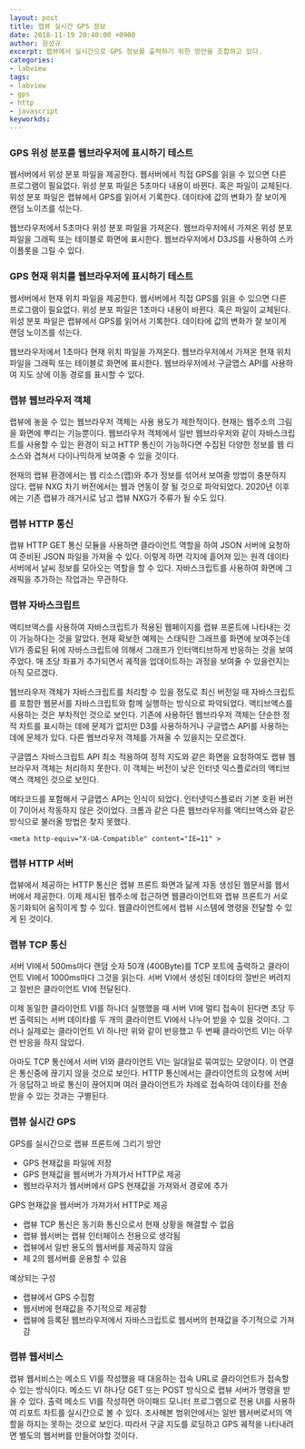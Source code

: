 ```yaml
---
layout: post
title: 랩뷰 실시간 GPS 정보
date: 2018-11-19 20:40:00 +0900
author: 원성규
excerpt: 랩뷰에서 실시간으로 GPS 정보를 출력하기 위한 방안을 조합하고 있다.
categories:
- labview
tags: 
- labview
- gps
- http
- javascript
keyworkds:
---
```


### GPS 위성 분포를 웹브라우저에 표시하기 테스트

웹서버에서 위성 분포 파일을 제공한다.
웹서버에서 직접 GPS를 읽을 수 있으면 다른 프로그램이 필요없다.
위성 분포 파일은 5초마다 내용이 바뀐다. 혹은 파일이 교체된다.
위성 분포 파일은 랩뷰에서 GPS를 읽어서 기록한다.
데이타에 값의 변화가 잘 보이게 랜덤 노이즈를 섞는다.

웹브라우저에서 5초마다 위성 분포 파일을 가져온다.
웹브라우저에서 가져온 위성 분포 파일을 그래픽 또는 테이블로 화면에 표시한다.
웹브라우저에서 D3JS를 사용하여 스카이플롯을 그릴 수 있다.

### GPS 현재 위치를 웹브라우저에 표시하기 테스트

웹서버에서 현재 위치 파일을 제공한다.
웹서버에서 직접 GPS를 읽을 수 있으면 다른 프로그램이 필요없다.
위성 분포 파일은 1초마다 내용이 바뀐다. 혹은 파일이 교체된다.
위성 분포 파일은 랩뷰에서 GPS를 읽어서 기록한다.
데이타에 값의 변화가 잘 보이게 랜덤 노이즈를 섞는다.

웹브라우저에서 1초마다 현재 위치 파일을 가져온다.
웹브라우저에서 가져온 현재 위치 파일을 그래픽 또는 테이블로 화면에 표시한다.
웹브라우저에서 구글맵스 API를 사용하여 지도 상에 이동 경로를 표시할 수 있다.


### 랩뷰 웹브라우저 객체

랩뷰에 놓을 수 있는 웹브라우저 객체는 사용 용도가 제한적이다. 현재는 웹주소의 그림을 화면에 뿌리는 기능뿐이다.
웹브라우저 객체에서 일반 웹브라우저와 같이 자바스크립트를 사용할 수 있는 환경이 되고 HTTP 통신이 가능하다면 
수집된 다양한 정보를 웹 리소스와 겹쳐서 다이나믹하게 보여줄 수 있을 것이다.

현재의 랩뷰 환경에서는 웹 리소스(맵)와 추가 정보를 섞어서 보여줄 방법이 충분하지 않다.
랩뷰 NXG 차기 버전에서는 웹과 연동이 잘 될 것으로 파악되었다. 
2020년 이후에는 기존 랩뷰가 래거시로 남고 랩뷰 NXG가 주류가 될 수도 있다.


### 랩뷰 HTTP 통신

랩뷰 HTTP GET 통신 모듈을 사용하면 클라이언트 역할을 하여 JSON 서버에 요청하여 준비된 JSON 파일을 가져올 수 있다.
이렇게 하면 각지에 흩어져 있는 원격 데이타 서버에서 날씨 정보를 모아오는 역할을 할 수 있다.
자바스크립트를 사용하여 화면에 그래픽을 추가하는 작업과는 무관하다.


### 랩뷰 자바스크립트

액티브액스를 사용하여 자바스크립트가 적용된 웹페이지를 랩뷰 프론트에 나타내는 것이 가능하다는 것을 알았다.
현재 확보한 예제는 스태틱한 그래프를 화면에 보여주는데 VI가 종료된 뒤에 자바스크립트에 의해서 그래프가 인터액티브하게 반응하는 것을 보여주었다.
매 초당 좌표가 추가되면서 궤적을 업데이트하는 과정을 보여줄 수 있을런지는 아직 모르겠다.

웹브라우저 객체가 자바스크립트를 처리할 수 있을 정도로 최신 버전일 때 자바스크립트를 포함한 웹문서를 자바스크립트와 함께 실행하는 방식으로 파악되었다.
액티브액스를 사용하는 것은 부차적인 것으로 보인다. 기존에 사용하던 웹브라우저 객체는 단순한 정적 차트를 표시하는 데에 문제가 없지만 D3를 사용하하거나 구글맵스 API를 사용하는데에 문제가 있다.
다른 웹브라우저 객체를 가져올 수 있을지는 모르겠다.

구글맵스 자바스크립트 API 최소 적용하여 정적 지도와 같은 화면을 요청하여도 랩뷰 웹브라우저 객체는 처리하지 못한다.
이 객체는 버전이 낮은 인터넷 익스플로러의 액티브액스 객체인 것으로 보인다.

메타코드를 포함해서 구글맵스 API는 인식이 되었다. 인터넷익스플로러 기본 호환 버전이 7이어서 작동하지 않은 것이었다.
크롬과 같은 다른 웹브라우저를 액티브액스와 같은 방식으로 불러올 방법은 찾지 못했다.
```
<meta http-equiv="X-UA-Compatible" content="IE=11" >
```

### 랩뷰 HTTP 서버

랩뷰에서 제공하는 HTTP 통신은 랩뷰 프론트 화면과 닮게 자동 생성된 웹문서를 웹서버에서 제공한다. 
이제 제시된 웹주소에 접근하면 웹클라이언트와 랩뷰 프론트가 서로 동기화되어 움직이게 할 수 있다.
웹클라이언트에서 랩뷰 시스템에 명령을 전달할 수 있게 된 것이다.

### 랩뷰 TCP 통신

서버 VI에서 500ms마다 랜덤 숫자 50개 (400Byte)를 TCP 포트에 출력하고 클라이언트 VI에서 1000ms마다 그것을 읽는다.
서버 VI에서 생성된 데이타의 절반은 버려지고 절반은 클라이언트 VI에 전달된다.

이제 동일한 클라이언트 VI를 하나더 실행했을 때 서버 VI에 멀티 접속이 된다면 초당 두 번 출력되는 서버 데이타를 두 개의 클라이언트 VI에서 나누어 받을 수 있을 것이다. 
그러나 실제로는 클라이언트 VI 하나만 위와 같이 반응했고 두 번째 클라이언트 VI는 아무런 반응을 하지 않았다.

아마도 TCP 통신에서 서버 VI와 클라이언트 VI는 일대일로 묶여있는 모양이다. 이 연결은 통신중에 끊기지 않을 것으로 보인다. HTTP 통신에서는 클라이언트의 요청에 서버가 응답하고 바로 통신이 끊어지며 여러 클라이언트가 차례로 접속하여 데이타를 전송 받을 수 있는 것과는 구별된다.

### 랩뷰 실시간 GPS 

GPS를 실시간으로 랩뷰 프론트에 그리기 방안
- GPS 현재값을 파일에 저장
- GPS 현재값을 웹서버가 가져가서 HTTP로 제공
- 웹브라우저가 웹서버에서 GPS 현재값을 가져와서 경로에 추가

GPS 현재값을 웹서버가 가져가서 HTTP로 제공
- 랩뷰 TCP 통신은 동기화 통신으로서 현재 상황을 해결할 수 없음
- 랩뷰 웹서버는 랩뷰 인터페이스 전용으로 생각됨
- 랩뷰에서 일반 용도의 웹서버를 제공하지 않음
- 제 2의 웹서버를 운용할 수 있음

예상되는 구성
- 랩뷰에서 GPS 수집함
- 웹서버에 현재값을 주기적으로 제공함
- 랩뷰에 등록된 웹브라우저에서 자바스크립트로 웹서버의 현재값을 주기적으로 가져감

### 랩뷰 웹서비스

랩뷰 웹서비스는 메소드 VI를 작성했을 때 대응하는 접속 URL로 클라이언트가 접속할 수 있는 방식이다.
메소드 VI 하나당 GET 또는 POST 방식으로 랩뷰 서버가 명령을 받을 수 있다.
출력 메소드 VI를 작성하면 아이패드 모니터 프로그램으로 전용 UI를 사용하여 리포트 차트를 실시간으로 볼 수 있다.
조사해본 범위안에서는 일반 웹서버로서의 역할을 하지는 못하는 것으로 보인다.
따라서 구글 지도를 로딩하고 GPS 궤적을 나타내려면 별도의 웹서버를 만들어야할 것이다.


